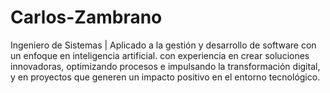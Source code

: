 # Carlos-Zambrano
Ingeniero de Sistemas | Aplicado a la gestión y desarrollo de software con un enfoque en inteligencia artificial. con experiencia en crear soluciones innovadoras, optimizando procesos e impulsando la transformación digital, y en proyectos que generen un impacto positivo en el entorno tecnológico.

